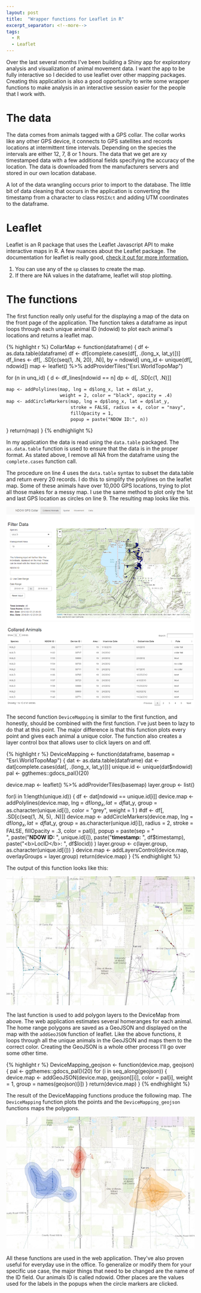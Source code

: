 ```yaml
---
layout: post
title:  "Wrapper functions for Leaflet in R"
excerpt_separator: <!--more-->
tags:
  - R
  - Leaflet
---
```


Over the last several months I've been building a Shiny app for exploratory analysis and visualization of animal movement data. I want the app to be fully interactive so I decided to use leaflet over other mapping packages. Creating this application is also a good opportunity to write some wrapper functions to make analysis in an interactive session easier for the people that I work with.

<!--more-->

# The data

The data comes from animals tagged with a GPS collar. The collar works like any other GPS device, it connects to GPS satellites and records locations at intermittent time intervals. Depending on the species the intervals are either 12, 7, 8 or 1 hours. The data that we get are xy timestamped data with a few additional fields specifying the accuracy of the location. The data is downloaded from the manufacturers servers and stored in our own location database.

A lot of the data wrangling occurs prior to import to the database. The little bit of data cleaning that occurs in the application is converting the timestamp from a character to class `POSIXct` and adding UTM coordinates to the dataframe.

# Leaflet

Leaflet is an R package that uses the Leaflet Javascript API to make interactive maps in R. A few nuances about the Leaflet package. The documentation for leaflet is really good, [check it out for more information.](https://www.rstudio.github.io/leaflet)

1. You can use any of the `sp` classes to create the map.
2. If there are NA values in the dataframe, leaflet will stop plotting.

# The functions

The first function really only useful for the displaying a map of the data on the front page of the application. The function takes a dataframe as input loops through each unique animal ID (ndowid) to plot each animal's locations and returns a leaflet map.

{% highlight r %}
CollarMap <- function(dataframe) {
  df <- as.data.table(dataframe)
  df <- df[complete.cases(df[, .(long_x, lat_y)])]
  df_lines <- df[, .SD[c(seq(1, .N, 20), .N)], by = ndowid]
  unq_id <- unique(df[, ndowid])
  map <- leaflet() %>% addProviderTiles("Esri.WorldTopoMap")

  for (n in unq_id) {
    d <- df_lines[ndowid == n]
    dp <- d[, .SD[c(1, .N)]]

    map <- addPolylines(map, lng = d$long_x, lat = d$lat_y,
                        weight = 2, color = "black", opacity = .4)
    map <- addCircleMarkers(map, lng = dp$long_x, lat = dp$lat_y,
                            stroke = FALSE, radius = 4, color = "navy",
                            fillOpacity = 1,
                            popup = paste("NDOW ID:", n))
  }
  return(map)
}
{% endhighlight %}

In my application the data is read using the `data.table` packaged. The `as.data.table` function is used to ensure that the data is in the proper format. As stated above, I remove all NA from the dataframe using the `complete.cases` function call.

The procedure on line 4 uses the `data.table` syntax to subset the data.table and return every 20 records. I do this to simplify the polylines on the leaflet map. Some of these animals have over 10,000 GPS locations, trying to plot all those makes for a messy map. I use the same method to plot only the 1st and last GPS location as circles on line 9. The resulting map looks like this.

![CollarMap map](/assets/collarmap.png)

The second function `DeviceMapping` is similar to the first function, and honestly, should be combined with the first function. I've just been to lazy to do that at this point. The major difference is that this function plots every point and gives each animal a unique color. The function also creates a layer control box that allows user to click layers on and off.

{% highlight r %}
DeviceMapping <- function(dataframe, basemap = "Esri.WorldTopoMap") {
  dat <- as.data.table(dataframe)
  dat <- dat[complete.cases(dat[, .(long_x, lat_y)])]
  unique.id <- unique(dat$ndowid)
  pal <- ggthemes::gdocs_pal()(20)

  device.map <- leaflet() %>%
    addProviderTiles(basemap)
  layer.group <- list()

  for(i in 1:length(unique.id)) {
    df <- dat[ndowid == unique.id[i]]
    device.map <- addPolylines(device.map,
                               lng = df$long_x, lat = df$lat_y,
                               group = as.character(unique.id[i]),
                               color = "grey",
                               weight = 1
    )
    #df <- df[, .SD[c(seq(1, .N, 5), .N)]]
    device.map <- addCircleMarkers(device.map,
                                   lng = df$long_x, lat = df$lat_y,
                                   group = as.character(unique.id[i]),
                                   radius = 2,
                                   stroke = FALSE,
                                   fillOpacity = .3,
                                   color = pal[i],
                                   popup = paste(sep = "<br>",
                                                 paste("<b>NDOW ID:</b> ", unique.id[i]),
                                                 paste("<b>timestamp:</b> ", df$timestamp),
                                                 paste("<b>LocID</b>: ", df$locid))
    )
    layer.group <- c(layer.group, as.character(unique.id[i]))
  }
  device.map <- addLayersControl(device.map, overlayGroups = layer.group)
  return(device.map)
}
{% endhighlight %}

The output of this function looks like this:

![DeviceMapping output](/assets/devicemap.jpg)

The last function is used to add polygon layers to the DeviceMap from above. The web application estimates several homeranges for each animal. The home range polygons are saved as a GeoJSON and displayed on the map with the `addGeoJSON` function of leaflet. Like the above functions, it loops through all the unique animals in the GeoJSON and maps them to the correct color. Creating the GeoJSON is a whole other process I'll go over some other time.

{% highlight r %}
DeviceMapping_geojson <- function(device.map, geojson) {
  pal <- ggthemes::gdocs_pal()(20)
  for (i in seq_along(geojson)) {
    device.map <- addGeoJSON(device.map, geojson[[i]], color = pal[i],
                             weight = 1, group = names(geojson)[i])
  }
  return(device.map)
}
{% endhighlight %}

The result of the DeviceMapping functions produce the following map. The `DeviceMapping` function plots the points and the `DeviceMapping_geojson` functions maps the polygons.

![DeviceMapping output](/assets/mapud.jpg)

All these functions are used in the web application. They've also proven useful for everyday use in the office. To generalize or modify them for your specific use case, the major things that need to be changed are the name of the ID field. Our animals ID is called ndowid. Other places are the values used for the labels in the popups when the circle markers are clicked.
